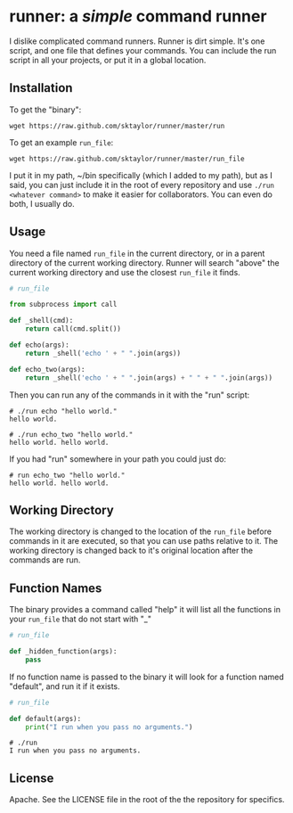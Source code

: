 
# runner: a *simple* command runner

I dislike complicated command runners. Runner is dirt simple. It's one script, and one file that defines your commands.
You can include the run script in all your projects, or put it in a global location.

## Installation

To get the "binary":

```
wget https://raw.github.com/sktaylor/runner/master/run
```

To get an example `run_file`:

```
wget https://raw.github.com/sktaylor/runner/master/run_file
```

I put it in my path, ~/bin specifically (which I added to my path), but as I said, you can just include it in the root of every repository and use `./run <whatever command>` to make it easier for collaborators. You can even do both, I usually do.

## Usage

You need a file named `run_file` in the current directory, or in a parent directory of the current working directory. Runner will search "above" the current working directory and use the closest `run_file` it finds.

```python
# run_file

from subprocess import call

def _shell(cmd):
    return call(cmd.split())

def echo(args):
    return _shell('echo ' + " ".join(args))

def echo_two(args):
    return _shell('echo ' + " ".join(args) + " " + " ".join(args))
```

Then you can run any of the commands in it with the "run" script:

```
# ./run echo "hello world."
hello world.

# ./run echo_two "hello world." 
hello world. hello world.
```

If you had "run" somewhere in your path you could just do:

```
# run echo_two "hello world." 
hello world. hello world.
```

## Working Directory

The working directory is changed to the location of the `run_file` before commands in it are executed, so that you can use paths relative to it.
The working directory is changed back to it's original location after the commands are run.

## Function Names

The binary provides a command called "help" it will list all the functions in your `run_file` that do not start with "\_"

```python
# run_file

def _hidden_function(args):
    pass
```

If no function name is passed to the binary it will look for a function named "default", and run it if it exists.

```python
# run_file

def default(args):
    print("I run when you pass no arguments.")
```

```
# ./run
I run when you pass no arguments.
```
    
## License

Apache. See the LICENSE file in the root of the the repository for specifics.

